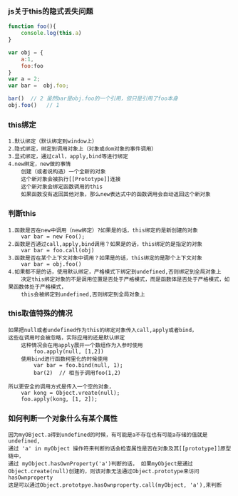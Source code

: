### js关于this的隐式丢失问题

```javascript
function foo(){
    console.log(this.a)
}

var obj = {
    a:1,
    foo:foo
}
var a = 2;
var bar =  obj.foo;

bar()  // 2 虽然bar是obj.foo的一个引用，但只是引用了foo本身
obj.foo()   // 1 
```

### this绑定

    1.默认绑定（默认绑定到window上）
    2.隐式绑定，绑定到调用对象上（对象或dom对象的事件调用）
    3.显式绑定，通过call，apply,bind等进行绑定
    4.new绑定，new做的事情
        创建（或者说构造）一个全新的对象
        这个新对象会被执行[[Prototype]]连接
        这个新对象会绑定函数调用的this
        如果函数没有返回其他对象，那么new表达式中的函数调用会自动返回这个新对象
        
### 判断this
    
    1.函数是否在new中调用（new绑定）?如果是的话，this绑定的是新创建的对象
        var bar = new Foo();
    2.函数是否通过call,apply,bind调用？如果是的话，this绑定的是指定的对象
        var bar = foo.call(obj)
    3.函数是否在某个上下文对象中调用？如果是的话，this绑定的是那个上下文对象
        var bar = obj.foo()
    4.如果都不是的话，使用默认绑定，严格模式下绑定到undefined,否则绑定到全局对象上
        决定this绑定对象的不是调用位置是否处于严格模式，而是函数体是否处于严格模式，如果函数体处于严格模式，
        this会被绑定到undefined,否则绑定到全局对象上
### this取值特殊的情况
    
    如果把null或者undefined作为this的绑定对象传入call,apply或者bind，
    这些在调用时会被忽略，实际应用的还是默认绑定
        这种情况会在用apply展开一个数组作为入参时使用
            foo.apply(null, [1,2])
        使用bind进行函数柯里化的时候使用
            var bar = foo.bind(null, 1);
            bar(2)  // 相当于调用foo(1,2)
            
    所以更安全的调用方式是传入一个空的对象，
        var kong = Object.vreate(null);
        foo.apply(kong, [1, 2]);


### 如何判断一个对象什么有某个属性
    
    因为myOBject.a得到undefined的时候，有可能是a不存在也有可能a存储的值就是undefined,
    通过 'a' in myObject 操作符来判断的话会检查属性是否在对象及其[[prototype]]原型链中，
    通过 myObject.hasOwnProperty('a')判断的话， 如果myObject是通过Object.create(null)创建的，则该对象无法通过Object.prototype来访问hasOwnproperty
    这是可以通过Object.prototpye.hasOwnproperty.call(myObject, 'a'),来判断